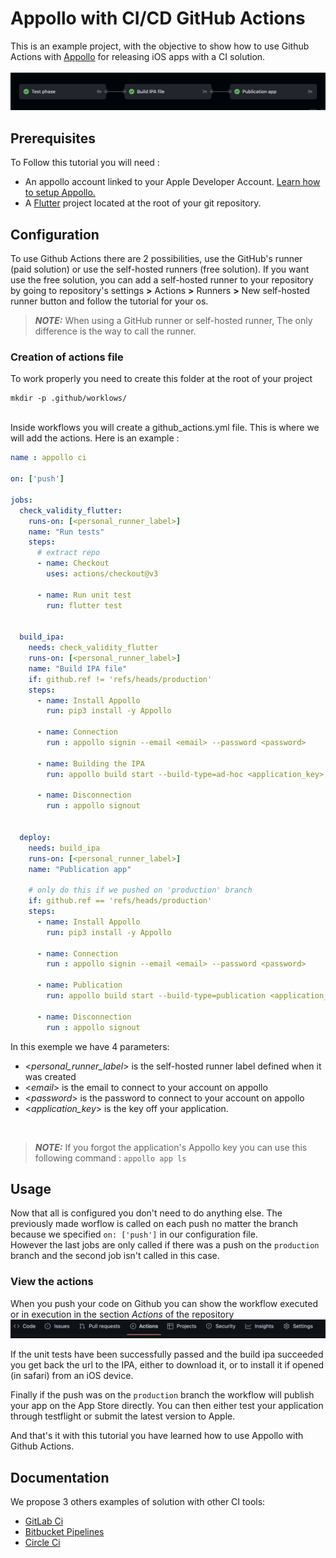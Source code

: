 <h1>Appollo with CI/CD GitHub Actions</h1>

This is an example project, with the objective to show how to use Github Actions with [Appollo](https://github.com/Appollo-CLI/Appollo "The easy way to setup, build & release flutter apps for iOS on Linux, Windows and MacOS")
for releasing iOS apps with a CI solution.  
<br>
![workflow](/.images/workflow.jpg "workflow")

<h2>Prerequisites</h2>

To Follow this tutorial you will need :
- An appollo account linked to your Apple Developer Account. [Learn how to setup Appollo.](https://appollo.readthedocs.io/en/master/tutorial/2_configure_app_store_connect.html)
- A [Flutter](https://docs.flutter.dev/get-started/install) project located at the root of your git repository.

<h2>Configuration</h2>

To use Github Actions there are 2 possibilities, use the GitHub's runner (paid solution) or use the self-hosted runners (free solution).
If you want use the free solution, you can add a self-hosted runner to your repository by going to repository's settings  **>** Actions **>**  Runners  **>** New self-hosted runner button and follow the tutorial for your os. 


> **_NOTE:_** When using a GitHub runner or self-hosted runner, The only difference is the way to call the runner.


<h3>Creation of actions file</h3>

To work properly you need to create this folder at the root of your project 

```
mkdir -p .github/worklows/
```
<br>
Inside workflows you will create a github_actions.yml file. This is where we will add the actions.
Here is an example :

```YAML 
name : appollo ci

on: ['push']

jobs:
  check_validity_flutter:
    runs-on: [<personal_runner_label>]
    name: "Run tests" 
    steps:
      # extract repo
      - name: Checkout
        uses: actions/checkout@v3

      - name: Run unit test
        run: flutter test


  build_ipa:
    needs: check_validity_flutter
    runs-on: [<personal_runner_label>]
    name: "Build IPA file"
    if: github.ref != 'refs/heads/production'
    steps:
      - name: Install Appollo
        run: pip3 install -y Appollo

      - name: Connection
        run : appollo signin --email <email> --password <password>

      - name: Building the IPA
        run: appollo build start --build-type=ad-hoc <application_key>

      - name: Disconnection
        run : appollo signout


  deploy:
    needs: build_ipa
    runs-on: [<personal_runner_label>]
    name: "Publication app" 
    
    # only do this if we pushed on 'production' branch
    if: github.ref == 'refs/heads/production'
    steps:
      - name: Install Appollo
        run: pip3 install -y Appollo
        
      - name: Connection
        run : appollo signin --email <email> --password <password>

      - name: Publication
        run: appollo build start --build-type=publication <application_key>
      
      - name: Disconnection
        run : appollo signout
```

In this exemple we have 4 parameters:
- <*personal_runner_label*> is the self-hosted runner label defined when it was created
- <*email*> is the email to connect to your account on appollo
- <*password*> is the password to connect to your account on appollo
- <*application_key*> is the key off your application. 

<br>

> **_NOTE:_** If you forgot the application's Appollo key you can use this following command :  `appollo app ls`

<h2>Usage</h2>

Now that all is configured you don't need to do anything else. The previously made worflow is called on each push no matter the branch because we specified `on: ['push']` in our configuration file.  
However the last jobs are only called if there was a push on the `production` branch and the second job isn't called in this case.

<h3>View the actions</h3>

When you push your code on Github you can show the workflow executed or in execution in the section *Actions* of the repository
![Go to action](/.images/actions_bar.jpg "Go to action")

If the unit tests have been successfully passed and the build ipa succeeded you get back the url to the IPA, either to download it, or to install it if opened (in safari) from an iOS device.

Finally if the push was on the `production` branch the workflow will publish your app on the App Store directly. You can then either test your application through testflight or submit the latest version to Apple.

And that's it with this tutorial you have learned how to use Appollo with Github Actions.

<h2>Documentation</h2>
We propose 3 others examples of solution with other CI tools:

- [GitLab Ci](https://gitlab.com/NathanSepul/flutter_ci_appollo)
- [Bitbucket Pipelines](https://bitbucket.org/appollo-ci-cd/flutter_appollo_ci)
- [Circle Ci](https://github.com/NathanSepul/flutter_appollo_circle_ci)
